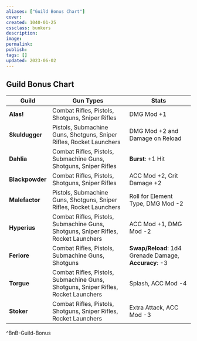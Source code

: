```yaml
---
aliases: ["Guild Bonus Chart"]
cover: 
created: 1040-01-25
cssclass: bunkers
description: 
image: 
permalink: 
publish: 
tags: []
updated: 2023-06-02
---
```


## Guild Bonus Chart

| **Guild**       | **Gun Types**                                                                      | **Stats**                                                 |
| --------------- | ---------------------------------------------------------------------------------- | ----------------------------------------------------- |
| **Alas!**       | Combat Rifles, Pistols, Shotguns, Sniper Rifles                                    | DMG Mod +1                                            |
| **Skuldugger**  | Pistols, Submachine Guns, Shotguns, Sniper Rifles, Rocket Launchers                | DMG Mod +2 and Damage on Reload                       |
| **Dahlia**      | Combat Rifles, Pistols, Submachine Guns, Shotguns, Sniper Rifles                   | **Burst**: +1 Hit                                     |
| **Blackpowder** | Combat Rifles, Pistols, Shotguns, Sniper Rifles                                    | ACC Mod +2, Crit Damage +2                            |
| **Malefactor**  | Pistols, Submachine Guns, Shotguns, Sniper Rifles, Rocket Launchers                | Roll for Element Type, DMG Mod -2                     |
| **Hyperius**    | Combat Rifles, Pistols, Submachine Guns, Shotguns, Sniper Rifles, Rocket Launchers | ACC Mod +1, DMG Mod -2                                |
| **Feriore**     | Combat Rifles, Pistols, Submachine Guns, Shotguns                                  | **Swap/Reload**: 1d4 Grenade Damage, **Accuracy**: -3 |
| **Torgue**      | Combat Rifles, Pistols, Submachine Guns, Shotguns, Sniper Rifles, Rocket Launchers | Splash, ACC Mod -4                                    |
| **Stoker**      | Combat Rifles, Pistols, Shotguns, Sniper Rifles, Rocket Launchers                  | Extra Attack, ACC Mod -3                              |
^BnB-Guild-Bonus

